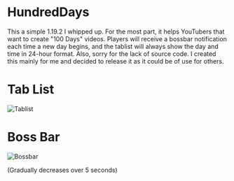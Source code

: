 # HundredDays
This a simple 1.19.2 I whipped up. For the most part, it helps YouTubers that want to create "100 Days" videos. Players will receive a bossbar notification each time a new day begins, and the tablist will always show the day and time in 24-hour format. 
Also, sorry for the lack of source code. I created this mainly for me and decided to release it as it could be of use for others.

# Tab List
![Tablist](https://user-images.githubusercontent.com/130502806/231268309-af13c8cb-5d2f-4d66-8c85-f69721db67bf.png)

# Boss Bar
![Bossbar](https://user-images.githubusercontent.com/130502806/231268679-48d27396-1508-437f-b340-69bb718144c9.png)

(Gradually decreases over 5 seconds)

